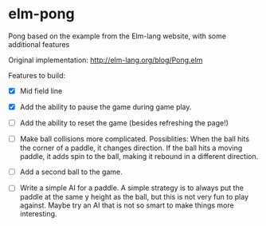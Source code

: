 elm-pong
========

Pong based on the example from the Elm-lang website, with some additional features

Original implementation: http://elm-lang.org/blog/Pong.elm

Features to build:
- [X] Mid field line
- [X] Add the ability to pause the game during game play.

- [ ] Add the ability to reset the game (besides refreshing the page!)

- [ ] Make ball collisions more complicated. Possiblities:
        When the ball hits the corner of a paddle, it changes direction.
        If the ball hits a moving paddle, it adds spin to the ball, making it rebound in a different direction.

- [ ] Add a second ball to the game.

- [ ] Write a simple AI for a paddle. A simple strategy is to always put the paddle at the same y height as the ball, but this is not very fun to play against. Maybe try an AI that is not so smart to make things more interesting.
